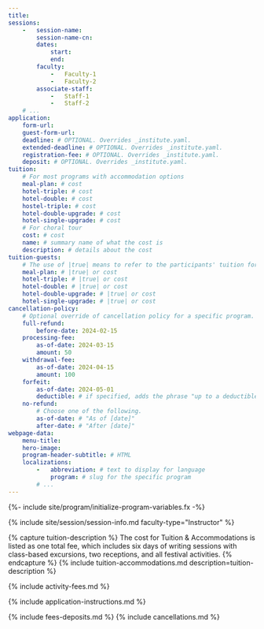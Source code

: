 ```yaml
---
title:
sessions:
    -   session-name:
        session-name-cn:
        dates:
            start:
            end:
        faculty:
            -   Faculty-1
            -   Faculty-2
        associate-staff:
            -   Staff-1
            -   Staff-2
    # ...
application:
    form-url:
    guest-form-url:
    deadline: # OPTIONAL. Overrides _institute.yaml.
    extended-deadline: # OPTIONAL. Overrides _institute.yaml.
    registration-fee: # OPTIONAL. Overrides _institute.yaml.
    deposit: # OPTIONAL. Overrides _institute.yaml.
tuition:
    # For most programs with accommodation options
    meal-plan: # cost
    hotel-triple: # cost
    hotel-double: # cost
    hostel-triple: # cost
    hotel-double-upgrade: # cost
    hotel-single-upgrade: # cost
    # For choral tour
    cost: # cost
    name: # summary name of what the cost is
    description: # details about the cost
tuition-guests:
    # The use of |true| means to refer to the participants' tuition for the value
    meal-plan: # |true| or cost
    hotel-triple: # |true| or cost
    hotel-double: # |true| or cost
    hotel-double-upgrade: # |true| or cost
    hotel-single-upgrade: # |true| or cost
cancellation-policy:
    # Optional override of cancellation policy for a specific program. This is unusual to have (mostly for choral program), and most programs rely on the cancellation schedule provided in _institute.yaml.
    full-refund:
        before-date: 2024-02-15
    processing-fee:
        as-of-date: 2024-03-15
        amount: 50
    withdrawal-fee:
        as-of-date: 2024-04-15
        amount: 100
    forfeit:
        as-of-date: 2024-05-01
        deductible: # if specified, adds the phrase "up to a deductible of X."
    no-refund:
        # Choose one of the following.
        as-of-date: # "As of [date]"
        after-date: # "After [date]"
webpage-data:
    menu-title:
    hero-image:
    program-header-subtitle: # HTML
    localizations:
        -   abbreviation: # text to display for language
            program: # slug for the specific program
        # ...
---
```

{%- include site/program/initialize-program-variables.fx -%}

{% include site/session/session-info.md faculty-type="Instructor" %}

{% capture tuition-description %}
The cost for Tuition & Accommodations is listed as one total fee, which includes six days of writing sessions with class-based excursions, two receptions, and all festival activities.
{% endcapture %}
{% include tuition-accommodations.md description=tuition-description %}

{% include activity-fees.md %}

{% include application-instructions.md %}

{% include fees-deposits.md %}
{% include cancellations.md %}

